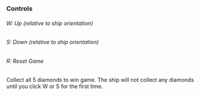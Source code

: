 ### Controls
###### W: Up (relative to ship orientation)
###### S: Down (relative to ship orientation)

###### R: Reset Game

Collect all 5 diamonds to win game. The ship will not collect any diamonds until you click W or S for the first time.